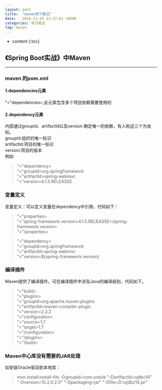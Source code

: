 ```yaml
---
layout: post
title:  "maven学习笔记"
date:   2016-11-25 13:32:01 +0800
categories: 学习笔记
tag: maven
---
```


* content
{:toc}


## 《Spring Boot实战》中Maven

----------

### maven 的pom.xml

#### 1.dependencies元素

"<"dependencies></dependencies>,此元素包含多个项目依赖需要使用的<dependency></dependency>

#### 2.dependency元素

<dependency></dependency>内部通过groupId、artifactId以及version 确定唯一的依赖，有人称这三个为坐标。
<br/>groupId:组织的唯一标识
<br/>artifactId:项目的唯一标识
<br/>version:项目的版本
<br/>例如
>"<"dependency>
<br/> "<"groupId>org.springframework</groupId>
<br/> "<"artifactId>spring-webmvc</artifactId>
<br/> "<"version>4.1.5.RELEASSE</version>

### 变量定义

变量定义：<properties></properties>可以定义变量在dependency中引用，代码如下：

>"<"properties>
	<br/>"<"spring-framework.version>4.1.5.RELEASSE</spring-framework.version>
<br/>"<"/properties>

>"<"dependency>
<br/> "<"groupId>org.springframework</groupId>
<br/> "<"artifactId>spring-webmvc</artifactId>
<br/> "<"version>${spring-framework.version}</version>

### 编译插件

Maven提供了编译插件，可在编译插件中涉及Java的编译级别，代码如下。

>"<"build>
<br/> "<"plugins>
<br/> "<"groupId>org.apache.maven.plugins</groupId>
<br/> "<"artifactId>maven-compiler-plugin</artifactId>
<br/> "<"version>2.3.2</version>
<br/> "<"configuration>
<br/> "<"source>1.7</source>
<br/> "<"target>1.7</target>
<br/> "<"/configuration>
<br/> "<"/plugins>
<br/> "<"/build>
 
### Maven中心库没有需要的JAR处理
如安装Oracle驱动到本地库：
>mvn install:install-file -DgroupId=com.oracle "-DartifactId=ojdbc14" 
<br/>"-Dversion=10.2.0.2.0" "-Dpackaging=jar" "-Dfile=D:\ojdbc14.jar"
 
 
 
 
 
 
 

[jekyll]:      http://jekyllrb.com
[jekyll-gh]:   https://github.com/jekyll/jekyll
[jekyll-help]: https://github.com/jekyll/jekyll-help